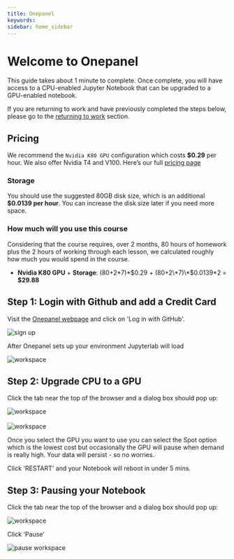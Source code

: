 ```yaml
---
title: Onepanel
keywords:
sidebar: home_sidebar
---
```


# Welcome to Onepanel


This guide takes about 1 minute to complete. Once complete, you will have access to a CPU-enabled Jupyter Notebook that can be upgraded to a GPU-enabled notebook.

If you are returning to work and have previously completed the steps below, please go to the [returning to work](https://course.fast.ai/update_onepanel.html) section.

## Pricing

We recommend the `Nvidia K80 GPU` configuration which costs **$0.29** per hour.  We also offer Nvidia T4 and V100.  Here’s our full [pricing page](https://www.onepanel.io/pricing)

### Storage
You should use the suggested 80GB disk size, which is an additional **$0.0139 per hour**. You can increase the disk size later if you need more space.

### How much will you use this course
Considering that the course requires, over 2 months, 80 hours of homework plus the 2 hours of working through each lesson, we calculated roughly how much you would spend in the course.

- **Nvidia K80 GPU** + **Storage**: (80+2\*7)\*$0.29 + (80+2\*7)\*$0.0139\*2 = **$29.88**


## Step 1: Login with Github and add a Credit Card

Visit the [Onepanel webpage](https://c.onepanel.io/quickstart?project=onepanel-demo/fastai&workspace=jupyterlab&page=fastai) and click on 'Log in with GitHub'.


<img alt="sign up" src="/images/onepanel/signup.png" class="screenshot">


After Onepanel sets up your environment Jupyterlab will load

<img alt="workspace" src="/images/onepanel/workspace.png" class="screenshot">

## Step 2:  Upgrade CPU to a GPU

Click the tab near the top of the browser and a dialog box should pop up:

<img alt="workspace" src="/images/onepanel/upgrade_workspace_1.png" class="screenshot">

<br/>
<br/>

<img alt="workspace" src="/images/onepanel/upgrade_workspace_2.png" class="screenshot">

Once you select the GPU you want to use you can select the Spot option which is the lowest cost but occasionally the GPU will pause when demand is really high.  Your data will persist - so no worries.

Click 'RESTART' and your Notebook will reboot in under 5 mins.


## Step 3: Pausing your Notebook

Click the tab near the top of the browser and a dialog box should pop up:

<img alt="workspace" src="/images/onepanel/upgrade_workspace_1.png" class="screenshot">

Click 'Pause'

<img alt="pause workspace" src="/images/onepanel/workspace_pause.png" class="screenshot">
